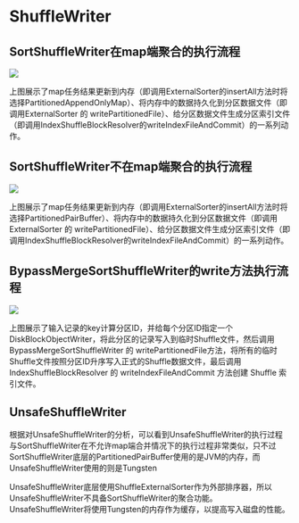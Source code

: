#  ShuffleWriter

## SortShuffleWriter在map端聚合的执行流程

![](_v_images/_1573895273_18555.png)

上图展示了map任务结果更新到内存（即调用ExternalSorter的insertAll方法时将选择PartitionedAppendOnlyMap）、将内存中的数据持久化到分区数据文件（即调用ExternalSorter 的 writePartitionedFile）、给分区数据文件生成分区索引文件（即调用IndexShuffleBlockResolver的writeIndexFileAndCommit）的一系列动作。

## SortShuffleWriter不在map端聚合的执行流程

![](_v_images/_1573895539_12320.png)

上图展示了map任务结果更新到内存（即调用ExternalSorter的insertAll方法时将选择PartitionedPairBuffer）、将内存中的数据持久化到分区数据文件（即调用ExternalSorter 的 writePartitionedFile）、给分区数据文件生成分区索引文件（即调用IndexShuffleBlockResolver的writeIndexFileAndCommit）的一系列动作。

## BypassMergeSortShuffleWriter的write方法执行流程

![](_v_images/_1573897006_16739.png)

上图展示了输入记录的key计算分区ID，并给每个分区ID指定一个DiskBlockObjectWriter，将此分区的记录写入到临时Shuffle文件，然后调用BypassMergeSortShuffleWriter 的 writePartitionedFile方法，将所有的临时Shuffle文件按照分区ID升序写入正式的Shuffle数据文件，最后调用IndexShuffleBlockResolver 的 writeIndexFileAndCommit 方法创建 Shuffle 索引文件。

## UnsafeShuffleWriter

根据对UnsafeShuffleWriter的分析，可以看到UnsafeShuffleWriter的执行过程与SortShuffleWriter在不允许map端合并情况下的执行过程非常类似，只不过SortShuffleWriter底层的PartitionedPairBuffer使用的是JVM的内存，而UnsafeShuffleWriter使用的则是Tungsten


UnsafeShuffleWriter底层使用ShuffleExternalSorter作为外部排序器，所以UnsafeShuffleWriter不具备SortShuffleWriter的聚合功能。UnsafeShuffleWriter将使用Tungsten的内存作为缓存，以提高写入磁盘的性能。